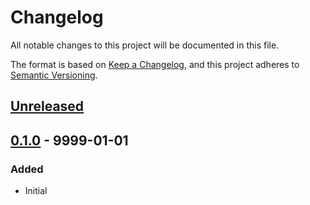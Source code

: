 # Changelog
All notable changes to this project will be documented in this file.

The format is based on [Keep a Changelog](https://keepachangelog.com/en/1.1.0/),
and this project adheres to [Semantic Versioning](https://semver.org/spec/v2.0.0.html).






## [Unreleased]



## [0.1.0] - 9999-01-01
### Added
- Initial






[Unreleased]: https://github.com/absolunet/node-oasa-sdk/compare/0.1.0...HEAD
[0.1.0]:      https://github.com/absolunet/node-oasa-sdk/releases/tag/0.1.0
